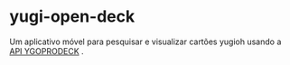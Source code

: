 # yugi-open-deck

Um aplicativo móvel para pesquisar e visualizar cartões yugioh usando a [API YGOPRODECK](https://db.ygoprodeck.com/api-guide/) .

